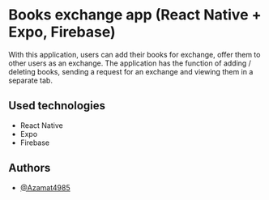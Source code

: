 
# Books exchange app (React Native + Expo, Firebase)

With this application, users can add their books for exchange, offer them to other users as an exchange. The application has the function of adding / deleting books, sending a request for an exchange and viewing them in a separate tab.


## Used technologies

* React Native
* Expo
* Firebase




## Authors

- [@Azamat4985](https://www.github.com/Azamat4985)

